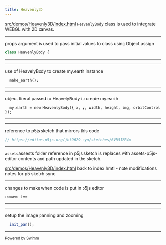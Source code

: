 ```yaml
---
title: Heavenly3D
---
```

<SwmPath>[src/demos/Heavenly3D/index.html](/src/demos/Heavenly3D/index.html)</SwmPath> <SwmToken path="/src/demos/Heavenly3D/index.html" pos="13:7:7" line-data="    &lt;script src=&quot;HeavenlyBody.js?v=40&quot;&gt;&lt;/script&gt;">`HeavenlyBody`</SwmToken> class is used to integrate WEBGL with 2D canvas.&nbsp;&nbsp;

<SwmSnippet path="/src/demos/Heavenly3D/HeavenlyBody.js" line="4">

---

props argument is used to pass initial values to class using Object.assign

```javascript
class HeavenlyBody {
```

---

</SwmSnippet>

<SwmSnippet path="/src/demos/Heavenly3D/a_sketch.js" line="39">

---

use of HeavelyBody to create my.earth instance

```
  make_earth();
```

---

</SwmSnippet>

<SwmSnippet path="src/demos/Heavenly3D/make.js" line="20">

---

object literal passed to HeavelyBody to create my.earth

```
  my.earth = new HeavenlyBody({ x, y, width, height, img, orbitControl });
```

---

</SwmSnippet>

<SwmSnippet path="/src/demos/Heavenly3D/a_sketch.js" line="1">

---

reference to p5js sketch that mirrors this code

```javascript
// https://editor.p5js.org/jht9629-nyu/sketches/6VM5IMP4m
```

---

</SwmSnippet>

<SwmToken path="/src/demos/Heavenly3D/a_sketch.js" pos="12:9:9" line-data="  let path = &#39;../../assets&#39;;">`assets`</SwmToken>assests folder reference in p5js sketch is replaces with assets-p5js-editor contents and path updated in the sketch.

<SwmPath>[src/demos/Heavenly3D/index.html](/src/demos/Heavenly3D/index.html)</SwmPath> back to index.hmtl - note modifications notes for p5 sketch sync

<SwmSnippet path="/src/demos/Heavenly3D/index.html" line="22">

---

changes to make when code is put in p5js editor

```
remove ?v=
```

---

</SwmSnippet>

<SwmSnippet path="/src/demos/Heavenly3D/a_sketch.js" line="35">

---

setup the image panning and zooming

```javascript
  init_pan();
```

---

</SwmSnippet>

<SwmMeta version="3.0.0" repo-id="Z2l0aHViJTNBJTNBcDVtb0xpYnJhcnklM0ElM0Ftb2xhYi1pdHA=" repo-name="p5moLibrary"><sup>Powered by [Swimm](https://app.swimm.io/)</sup></SwmMeta>
